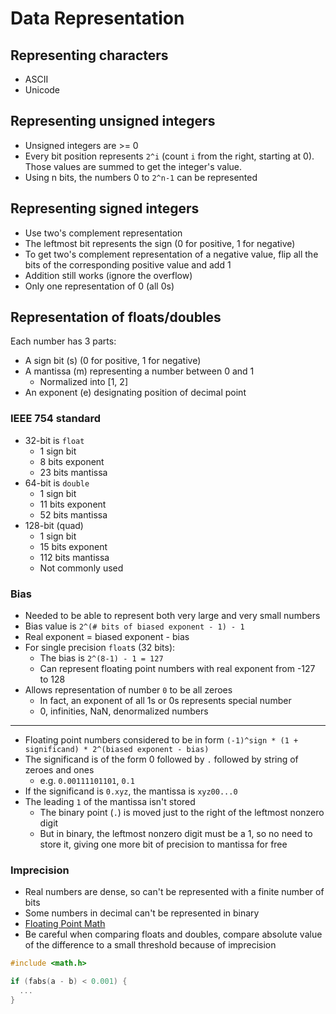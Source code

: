 # Data Representation

## Representing characters

- ASCII
- Unicode

## Representing unsigned integers

- Unsigned integers are >= 0
- Every bit position represents `2^i` (count `i` from the right, starting at 0).
  Those values are summed to get the integer's value.
- Using n bits, the numbers 0 to `2^n-1` can be represented

## Representing signed integers

- Use two's complement representation
- The leftmost bit represents the sign (0 for positive, 1 for negative)
- To get two's complement representation of a negative value, flip all the bits
  of the corresponding positive value and add 1
- Addition still works (ignore the overflow)
- Only one representation of 0 (all 0s)

## Representation of floats/doubles

Each number has 3 parts:

- A sign bit (s) (0 for positive, 1 for negative)
- A mantissa (m) representing a number between 0 and 1
  - Normalized into [1, 2]
- An exponent (e) designating position of decimal point

### IEEE 754 standard

- 32-bit is `float`
  - 1 sign bit
  - 8 bits exponent
  - 23 bits mantissa
- 64-bit is `double`
  - 1 sign bit
  - 11 bits exponent
  - 52 bits mantissa
- 128-bit (quad)
  - 1 sign bit
  - 15 bits exponent
  - 112 bits mantissa
  - Not commonly used

### Bias

- Needed to be able to represent both very large and very small numbers
- Bias value is `2^(# bits of biased exponent - 1) - 1`
- Real exponent = biased exponent - bias
- For single precision `float`s (32 bits):
  - The bias is `2^(8-1) - 1 = 127`
  - Can represent floating point numbers with real exponent from -127 to 128
- Allows representation of number `0` to be all zeroes
  - In fact, an exponent of all 1s or 0s represents special number
  - 0, infinities, NaN, denormalized numbers

---

- Floating point numbers considered to be in form `(-1)^sign * (1 + significand) * 2^(biased exponent - bias)`
- The significand is of the form 0 followed by `.` followed by string of zeroes and ones
  - e.g. `0.00111101101`, `0.1`
- If the significand is `0.xyz`, the mantissa is `xyz00...0`
- The leading `1` of the mantissa isn't stored
  - The binary point (`.`) is moved just to the right of the leftmost nonzero digit
  - But in binary, the leftmost nonzero digit must be a 1, so no need to store it, giving one more bit of precision to mantissa for free

### Imprecision

- Real numbers are dense, so can't be represented with a finite number of bits
- Some numbers in decimal can't be represented in binary
- [Floating Point Math](https://0.30000000000000004.com/)
- Be careful when comparing floats and doubles, compare absolute value of the difference to a small threshold because of imprecision

```c
#include <math.h>

if (fabs(a - b) < 0.001) {
  ...
}
```
